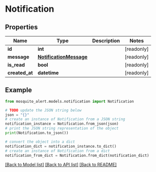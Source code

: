 # Notification


## Properties

Name | Type | Description | Notes
------------ | ------------- | ------------- | -------------
**id** | **int** |  | [readonly] 
**message** | [**NotificationMessage**](NotificationMessage.md) |  | [readonly] 
**is_read** | **bool** |  | [readonly] 
**created_at** | **datetime** |  | [readonly] 

## Example

```python
from mosquito_alert.models.notification import Notification

# TODO update the JSON string below
json = "{}"
# create an instance of Notification from a JSON string
notification_instance = Notification.from_json(json)
# print the JSON string representation of the object
print(Notification.to_json())

# convert the object into a dict
notification_dict = notification_instance.to_dict()
# create an instance of Notification from a dict
notification_from_dict = Notification.from_dict(notification_dict)
```
[[Back to Model list]](../README.md#documentation-for-models) [[Back to API list]](../README.md#documentation-for-api-endpoints) [[Back to README]](../README.md)


